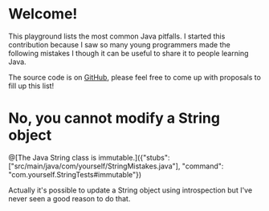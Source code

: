 # Welcome!

This playground lists the most common Java pitfalls. I started this contribution because I saw so many young programmers made the following mistakes I though it can be useful to share it to people learning Java.

The source code is on [GitHub](https://github.com), please feel free to come up with proposals to fill up this list!

# No, you cannot modify a String object
@[The Java String class is immutable.]({"stubs": ["src/main/java/com/yourself/StringMistakes.java"], "command": "com.yourself.StringTests#immutable"})

Actually it's possible to update a String object using introspection but I've never seen a good reason to do that.